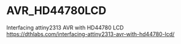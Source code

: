# AVR_HD44780LCD
Interfacing attiny2313 AVR with HD44780 LCD
https://dthlabs.com/interfacing-attiny2313-avr-with-hd44780-lcd/
